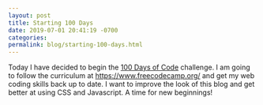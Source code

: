 ```yaml
---
layout: post
title: Starting 100 Days
date: 2019-07-01 20:41:19 -0700
categories:
permalink: blog/starting-100-days.html
---
```


Today I have decided to begin the [100 Days of Code](https://www.100daysofcode.com/) challenge. I am going to follow the curriculum at <https://www.freecodecamp.org/> and get my web coding skills back up to date. I want to improve the look of this blog and get better at using CSS and Javascript. A time for new beginnings!
